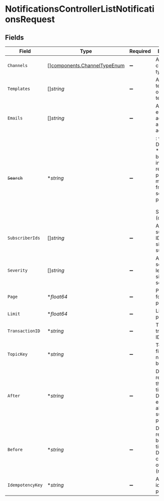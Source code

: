 # NotificationsControllerListNotificationsRequest


## Fields

| Field                                                                                                                                             | Type                                                                                                                                              | Required                                                                                                                                          | Description                                                                                                                                       |
| ------------------------------------------------------------------------------------------------------------------------------------------------- | ------------------------------------------------------------------------------------------------------------------------------------------------- | ------------------------------------------------------------------------------------------------------------------------------------------------- | ------------------------------------------------------------------------------------------------------------------------------------------------- |
| `Channels`                                                                                                                                        | [][components.ChannelTypeEnum](../../models/components/channeltypeenum.md)                                                                        | :heavy_minus_sign:                                                                                                                                | Array of channel types                                                                                                                            |
| `Templates`                                                                                                                                       | []*string*                                                                                                                                        | :heavy_minus_sign:                                                                                                                                | Array of template IDs or a single template ID                                                                                                     |
| `Emails`                                                                                                                                          | []*string*                                                                                                                                        | :heavy_minus_sign:                                                                                                                                | Array of email addresses or a single email address                                                                                                |
| ~~`Search`~~                                                                                                                                      | **string*                                                                                                                                         | :heavy_minus_sign:                                                                                                                                | : warning: ** DEPRECATED **: This will be removed in a future release, please migrate away from it as soon as possible.<br/><br/>Search term (deprecated) |
| `SubscriberIds`                                                                                                                                   | []*string*                                                                                                                                        | :heavy_minus_sign:                                                                                                                                | Array of subscriber IDs or a single subscriber ID                                                                                                 |
| `Severity`                                                                                                                                        | []*string*                                                                                                                                        | :heavy_minus_sign:                                                                                                                                | Array of severity levels or a single severity level                                                                                               |
| `Page`                                                                                                                                            | **float64*                                                                                                                                        | :heavy_minus_sign:                                                                                                                                | Page number for pagination                                                                                                                        |
| `Limit`                                                                                                                                           | **float64*                                                                                                                                        | :heavy_minus_sign:                                                                                                                                | Limit for pagination                                                                                                                              |
| `TransactionID`                                                                                                                                   | **string*                                                                                                                                         | :heavy_minus_sign:                                                                                                                                | The transaction ID to filter by                                                                                                                   |
| `TopicKey`                                                                                                                                        | **string*                                                                                                                                         | :heavy_minus_sign:                                                                                                                                | Topic Key for filtering notifications by topic                                                                                                    |
| `After`                                                                                                                                           | **string*                                                                                                                                         | :heavy_minus_sign:                                                                                                                                | Date filter for records after this timestamp. Defaults to earliest date allowed by subscription plan                                              |
| `Before`                                                                                                                                          | **string*                                                                                                                                         | :heavy_minus_sign:                                                                                                                                | Date filter for records before this timestamp. Defaults to current time of request (now)                                                          |
| `IdempotencyKey`                                                                                                                                  | **string*                                                                                                                                         | :heavy_minus_sign:                                                                                                                                | A header for idempotency purposes                                                                                                                 |